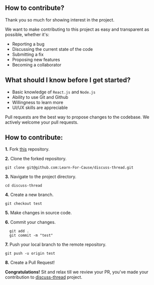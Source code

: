 ## How to contribute?

Thank you so much for showing interest in the project.

We want to make contributing to this project as easy and transparent as possible, whether it's:

- Reporting a bug
- Discussing the current state of the code
- Submitting a fix
- Proposing new features
- Becoming a collaborator

## What should I know before I get started?

- Basic knowledge of `React.js` and `Node.js`
- Ability to use Git and Github
- Willingness to learn more
- UI/UX skills are appreciable


Pull requests are the best way to propose changes to the codebase. We actively welcome your pull requests.

## How to contribute:

**1.** Fork [this](https://github.com/Learn-For-Cause/discuss-thread) repository.

**2.** Clone the forked repository.

```terminal
git clone git@github.com:Learn-For-Cause/discuss-thread.git
```

**3.** Navigate to the project directory.

```terminal
cd discuss-thread
```

**4.** Create a new branch.

```terminal
git checkout test
```

**5.** Make changes in source code.

**6.** Commit your changes.

```terminal
  git add .
  git commit -m "test"
```

**7.** Push your local branch to the remote repository.

```terminal
git push -u origin test
```

**8.** Create a Pull Request!

**Congratulations!** Sit and relax till we review your PR, you've made your contribution to [discuss-thread](https://github.com/Learn-For-Cause/discuss-thread.git) project.
